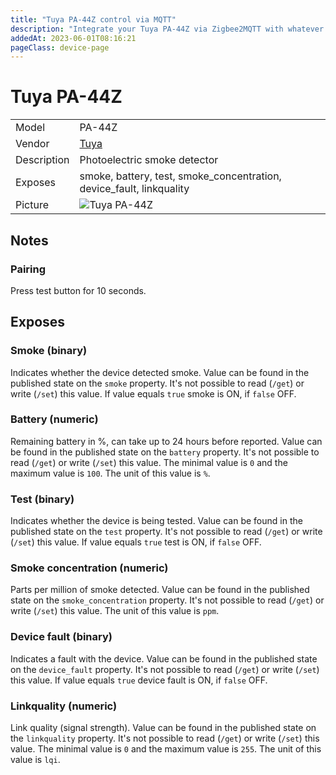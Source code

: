 ```yaml
---
title: "Tuya PA-44Z control via MQTT"
description: "Integrate your Tuya PA-44Z via Zigbee2MQTT with whatever smart home infrastructure you are using without the vendor's bridge or gateway."
addedAt: 2023-06-01T08:16:21
pageClass: device-page
---
```


<!-- !!!! -->
<!-- ATTENTION: This file is auto-generated through docgen! -->
<!-- You can only edit the "Notes"-Section between the two comment lines "Notes BEGIN" and "Notes END". -->
<!-- Do not use h1 or h2 heading within "## Notes"-Section. -->
<!-- !!!! -->

# Tuya PA-44Z

|     |     |
|-----|-----|
| Model | PA-44Z  |
| Vendor  | [Tuya](/supported-devices/#v=Tuya)  |
| Description | Photoelectric smoke detector |
| Exposes | smoke, battery, test, smoke_concentration, device_fault, linkquality |
| Picture | ![Tuya PA-44Z](https://www.zigbee2mqtt.io/images/devices/PA-44Z.png) |


<!-- Notes BEGIN: You can edit here. Add "## Notes" headline if not already present. -->
## Notes

### Pairing
Press test button for 10 seconds.
<!-- Notes END: Do not edit below this line -->




## Exposes

### Smoke (binary)
Indicates whether the device detected smoke.
Value can be found in the published state on the `smoke` property.
It's not possible to read (`/get`) or write (`/set`) this value.
If value equals `true` smoke is ON, if `false` OFF.

### Battery (numeric)
Remaining battery in %, can take up to 24 hours before reported.
Value can be found in the published state on the `battery` property.
It's not possible to read (`/get`) or write (`/set`) this value.
The minimal value is `0` and the maximum value is `100`.
The unit of this value is `%`.

### Test (binary)
Indicates whether the device is being tested.
Value can be found in the published state on the `test` property.
It's not possible to read (`/get`) or write (`/set`) this value.
If value equals `true` test is ON, if `false` OFF.

### Smoke concentration (numeric)
Parts per million of smoke detected.
Value can be found in the published state on the `smoke_concentration` property.
It's not possible to read (`/get`) or write (`/set`) this value.
The unit of this value is `ppm`.

### Device fault (binary)
Indicates a fault with the device.
Value can be found in the published state on the `device_fault` property.
It's not possible to read (`/get`) or write (`/set`) this value.
If value equals `true` device fault is ON, if `false` OFF.

### Linkquality (numeric)
Link quality (signal strength).
Value can be found in the published state on the `linkquality` property.
It's not possible to read (`/get`) or write (`/set`) this value.
The minimal value is `0` and the maximum value is `255`.
The unit of this value is `lqi`.

